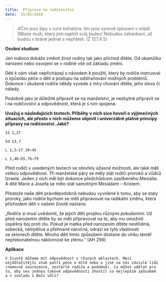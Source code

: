 ```yaml
---
title:  Příprava na rodičovství
date:  15/01/2019
---
```


> <p></p>
> 4Čím jsou šípy v ruce bohatýra, tím jsou synové zplození v mládí. 5Blaze muži, který jimi naplnil svůj toulec! Nebudou zahanbeni, až budou v bráně jednat s nepřáteli. (Ž 127,4.5)

**Osobní studium**

Jen máloco dokáže změnit život rodiny tak jako příchod dítěte. Od okamžiku narození nebo osvojení se v rodině vše od základu změní.

Děti k nám však nepřicházejí s návodem k použití, který by rodiče instruoval o způsobu péče o děti a postupu na odstraňování možných problémů. Dokonce i zkušené rodiče někdy vyvede z míry chování dítěte, jeho slova či nálady.

Podobně jako je důležité připravit se na man­želství, je nezbytné připravit se i na ro­di­čov­ství a odpovědnost, která je s ním spojena.

**Uvažuj o následujících textech. Příběhy v nich sice hovoří o výjimečných situacích, ale přesto v nich můžeme objevit i univerzálně platné principy přípravy na rodičovství. Jaké?**

`1S 1,27`

`Sd 13,7`

`L 1,5–17.39–45`

`L 1,46–55.76–79`

Před rodiči v uvedených textech se otevřely úžasné možnosti, ale také měli velkou odpovědnost. Tři manželské páry se měly stát rodiči proroků a vůdců Izraele. Jeden z nich měl být dokonce předchůdcem zaslíbeného Mesiáše. A dítě Marie a Josefa se mělo stát samotným Mesiášem – Kristem.

Přestože naše děti pravděpodobně nebudou vyvolené k tomu, aby se staly proroky, jako rodiče bychom se měli připravovat na radikální změnu, která příchodem dětí v našem životě nastane.

„Rodiče si musí uvědomit, že jejich děti projdou různými pokušeními. Už před narozením dítěte by se měli připravovat na to, aby mu umožnili úspěšný boj proti zlu. Pokud je matka před narozením dítěte nestřídmá, sobecká, netrpělivá a přehnaně náročná, odrazí se tyto vlastnosti ve sklonech dítěte. Mnoho dětí tímto způsobem dostane do vínku téměř nepřekonatelnou náklonnost ke zlému.“ (AH 256)

**Aplikace**

`V životě můžeme mít odpovědnost v různých oblastech. Mezi nejdůležitější však patří péče o dítě nebo o jiné na nás závislé lidi (nemocné sourozence, zestárlé rodiče a podobně). Co můžeš udělat pro to, aby ses jednou takové odpovědnosti zhostil co nejlepším způsobem a v souladu s Boží vůlí?`